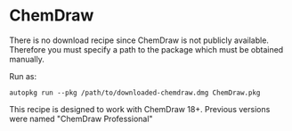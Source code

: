 # ChemDraw

There is no download recipe since ChemDraw is not publicly available. Therefore you must specify a path to the package which must be obtained manually.

Run as:

    autopkg run --pkg /path/to/downloaded-chemdraw.dmg ChemDraw.pkg

This recipe is designed to work with ChemDraw 18+. Previous versions were named "ChemDraw Professional"
